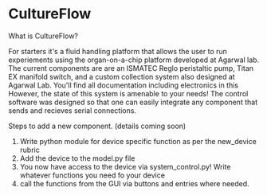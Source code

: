 # CultureFlow

What is CultureFlow?

For starters it's a fluid handling platform that allows the user to run experiements using the organ-on-a-chip platform developed at Agarwal lab. The current components are are an ISMATEC Reglo peristaltic pump, Titan EX manifold switch, and a custom collection system also designed at Agarwal Lab. You'll find all documentation including electronics in this However, the state of this system is amenable to your needs! The control software was designed so that one can easily integrate any component that sends and recieves serial connections.

Steps to add a new component. (details coming soon)
1. Write python module for device specific function as per the new_device rubric
2. Add the device to the model.py file
3. You now have access to the device via system_control.py! Write whatever functions you need fo your device
4. call the functions from the GUI via buttons and entries where needed. 
